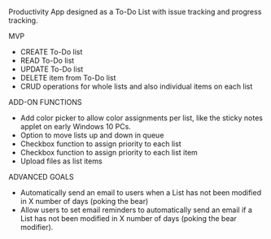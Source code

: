 Productivity App designed as a To-Do List with issue tracking and progress tracking.


MVP
- CREATE To-Do list
- READ To-Do list
- UPDATE To-Do list
- DELETE item from To-Do list
- CRUD operations for whole lists and also individual items on each list

ADD-ON FUNCTIONS
- Add color picker to allow color assignments per list, like the sticky notes applet on early Windows 10 PCs.
- Option to move lists up and down in queue
- Checkbox function to assign priority to each list
- Checkbox function to assign priority to each list item
- Upload files as list items

ADVANCED GOALS
- Automatically send an email to users when a List has not been modified in X number of days (poking the bear)
- Allow users to set email reminders to automatically send an email if a List has not been modified in X number of days (poking the bear modifier).
